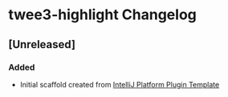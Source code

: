 <!-- Keep a Changelog guide -> https://keepachangelog.com -->

# twee3-highlight Changelog

## [Unreleased]
### Added
- Initial scaffold created from [IntelliJ Platform Plugin Template](https://github.com/JetBrains/intellij-platform-plugin-template)
